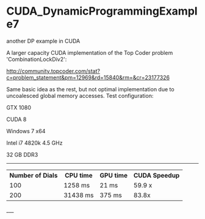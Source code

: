 CUDA_DynamicProgrammingExample7
===============================

another DP example in CUDA

A larger capacity CUDA implementation of the Top Coder problem 'CombinationLockDiv2':

http://community.topcoder.com/stat?c=problem_statement&pm=12969&rd=15840&rm=&cr=23177326


Same basic idea as the rest, but not optimal implementation due to uncoalesced global memory accesses.
Test configuration:

GTX 1080

CUDA 8

Windows 7 x64

Intel i7 4820k 4.5 GHz

32 GB DDR3 


____
<table>
<tr>
    <th>Number of Dials</th><th>CPU time</th><th>GPU time</th><th>CUDA Speedup</th>
</tr>

  <tr>
    <td>100</td><td> 1258 ms</td><td>  21 ms</td><td> 59.9 x</td>
  </tr>
  <tr>
    <td>200</td><td> 31438 ms</td><td>  375 ms</td><td> 83.8x</td>
  </tr>
</table>  
___  

<script>
  (function(i,s,o,g,r,a,m){i['GoogleAnalyticsObject']=r;i[r]=i[r]||function(){
  (i[r].q=i[r].q||[]).push(arguments)},i[r].l=1*new Date();a=s.createElement(o),
  m=s.getElementsByTagName(o)[0];a.async=1;a.src=g;m.parentNode.insertBefore(a,m)
  })(window,document,'script','//www.google-analytics.com/analytics.js','ga');

  ga('create', 'UA-60172288-1', 'auto');
  ga('send', 'pageview');

</script>
